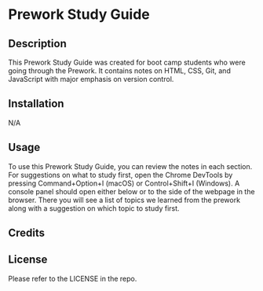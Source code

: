 # Prework Study Guide

## Description

This Prework Study Guide was created for boot camp students who were going through the Prework. It contains notes on HTML, CSS, Git, and JavaScript with major emphasis on version control.


## Installation

N/A

## Usage

To use this Prework Study Guide, you can review the notes in each section. For suggestions on what to study first, open the Chrome DevTools by pressing Command+Option+I (macOS) or Control+Shift+I (Windows). A console panel should open either below or to the side of the webpage in the browser. There you will see a list of topics we learned from the prework along with a suggestion on which topic to study first.



## Credits



## License

Please refer to the LICENSE in the repo.
